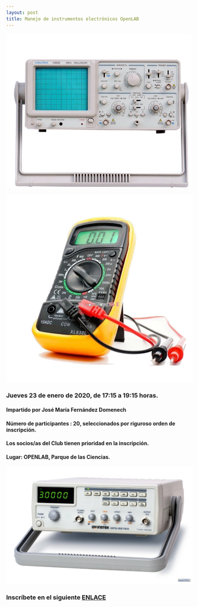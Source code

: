 ```yaml
---
layout: post
title: Manejo de instrumentos electrónicos OpenLAB
---
```


![](/images/osciloscopio.jpg)

![](/images/polimetro.jpg)


### Jueves 23 de enero de 2020, de 17:15 a 19:15 horas.


#### Impartido por José María Fernández Domenech

#### Número de participantes : 20,  seleccionados por riguroso orden de inscripción.


#### Los socios/as del Club tienen prioridad en la inscripción.


#### Lugar: OPENLAB, Parque de las Ciencias.


![](/images/generador.jpg)


### Inscríbete en el siguiente [ENLACE](https://forms.gle/33ZfnKjiHp9nULor8)
